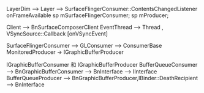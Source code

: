  LayerDim --> Layer --> SurfaceFlingerConsumer::ContentsChangedListener 
  onFrameAvailable
  sp<SurfaceFlingerConsumer> mSurfaceFlingerConsumer;
  sp<IGraphicBufferProducer> mProducer;
  
  
Client -->  BnSurfaceComposerClient
EventThread -->  Thread , VSyncSource::Callback [onVSyncEvent]
    
SurfaceFlingerConsumer --> GLConsumer --> ConsumerBase 
MonitoredProducer ->  IGraphicBufferProducer



IGraphicBufferConsumer 和 IGraphicBufferProducer
BufferQueueConsumer -->  BnGraphicBufferConsumer --> BnInterface<IGraphicBufferConsumer> --> IInterface
BufferQueueProducer --> BnGraphicBufferProducer,IBinder::DeathRecipient --> BnInterface<IGraphicBufferProducer>
